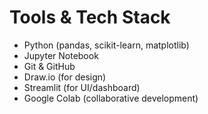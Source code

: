 # Tools & Tech Stack

- Python (pandas, scikit-learn, matplotlib)
- Jupyter Notebook
- Git & GitHub
- Draw.io (for design)
- Streamlit (for UI/dashboard)
- Google Colab (collaborative development)
